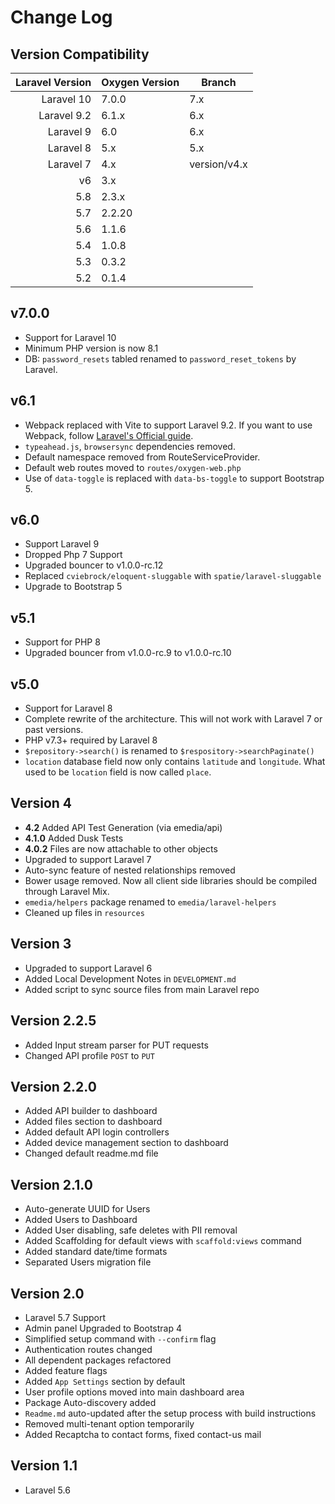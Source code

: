 # Change Log

## Version Compatibility

| Laravel Version | Oxygen Version | Branch       |
|----------------:|----------------|--------------|
|      Laravel 10 | 7.0.0          | 7.x          |
|     Laravel 9.2 | 6.1.x          | 6.x          |
|       Laravel 9 | 6.0            | 6.x          |
|       Laravel 8 | 5.x            | 5.x          |
|       Laravel 7 | 4.x            | version/v4.x |
|              v6 | 3.x            |
|             5.8 | 2.3.x          |
|             5.7 | 2.2.20         |
|             5.6 | 1.1.6          |
|             5.4 | 1.0.8          |
|             5.3 | 0.3.2          |
|             5.2 | 0.1.4          |

## v7.0.0
- Support for Laravel 10
- Minimum PHP version is now 8.1
- DB: `password_resets` tabled renamed to `password_reset_tokens` by Laravel.

## v6.1
- Webpack replaced with Vite to support Laravel 9.2. If you want to use Webpack, follow [Laravel's Official guide](https://github.com/laravel/vite-plugin/blob/main/UPGRADE.md#migrating-from-vite-to-laravel-mix).
- `typeahead.js`, `browsersync` dependencies removed.
- Default namespace removed from RouteServiceProvider.
- Default web routes moved to `routes/oxygen-web.php`
- Use of `data-toggle` is replaced with `data-bs-toggle` to support Bootstrap 5.

## v6.0
- Support Laravel 9
- Dropped Php 7 Support
- Upgraded bouncer to v1.0.0-rc.12 
- Replaced `cviebrock/eloquent-sluggable` with  `spatie/laravel-sluggable`
- Upgrade to Bootstrap 5

## v5.1
- Support for PHP 8
- Upgraded bouncer from v1.0.0-rc.9 to v1.0.0-rc.10

## v5.0
- Support for Laravel 8
- Complete rewrite of the architecture. This will not work with Laravel 7 or past versions.
- PHP v7.3+ required by Laravel 8
- `$repository->search()` is renamed to `$respository->searchPaginate()`
- `location` database field now only contains `latitude` and `longitude`. What used to be `location` field is now called `place`.

## Version 4
- **4.2** Added API Test Generation (via emedia/api)
- **4.1.0** Added Dusk Tests
- **4.0.2** Files are now attachable to other objects
- Upgraded to support Laravel 7
- Auto-sync feature of nested relationships removed
- Bower usage removed. Now all client side libraries should be compiled through Laravel Mix.
- `emedia/helpers` package renamed to `emedia/laravel-helpers`
- Cleaned up files in `resources`

## Version 3
- Upgraded to support Laravel 6
- Added Local Development Notes in `DEVELOPMENT.md`
- Added script to sync source files from main Laravel repo

## Version 2.2.5
- Added Input stream parser for PUT requests
- Changed API profile `POST` to `PUT`

## Version 2.2.0
- Added API builder to dashboard
- Added files section to dashboard
- Added default API login controllers
- Added device management section to dashboard
- Changed default readme.md file

## Version 2.1.0

- Auto-generate UUID for Users
- Added Users to Dashboard
- Added User disabling, safe deletes with PII removal
- Added Scaffolding for default views with `scaffold:views` command
- Added standard date/time formats
- Separated Users migration file

## Version 2.0

- Laravel 5.7 Support
- Admin panel Upgraded to Bootstrap 4
- Simplified setup command with `--confirm` flag
- Authentication routes changed
- All dependent packages refactored
- Added feature flags
- Added `App Settings` section by default
- User profile options moved into main dashboard area
- Package Auto-discovery added
- `Readme.md` auto-updated after the setup process with build instructions
- Removed multi-tenant option temporarily
- Added Recaptcha to contact forms, fixed contact-us mail

## Version 1.1

- Laravel 5.6

